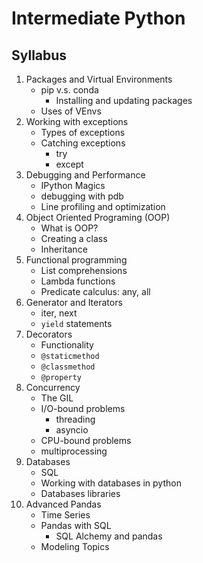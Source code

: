 # Intermediate Python

## Syllabus

1. Packages and Virtual Environments
    * pip v.s. conda
       * Installing and updating packages
    * Uses of VEnvs
1. Working with exceptions
    * Types of exceptions
    * Catching exceptions
        * try
        * except
1. Debugging and Performance
    * IPython Magics
    * debugging with pdb
    * Line profiling and optimization
1. Object Oriented Programing (OOP)
    * What is OOP?
    * Creating a class
    * Inheritance
1. Functional programming
    * List comprehensions
    * Lambda functions
    * Predicate calculus: any, all
1. Generator and Iterators
    * iter, next
    * `yield` statements
1. Decorators
    * Functionality
    * `@staticmethod` 
    * `@classmethod` 
    * `@property` 
1. Concurrency
    * The GIL
    * I/O-bound problems
        * threading
        * asyncio
    * CPU-bound problems
    * multiprocessing
1. Databases
    * SQL
    * Working with databases in python
    * Databases libraries
1. Advanced Pandas
    * Time Series
    * Pandas with SQL
        * SQL Alchemy and pandas
    * Modeling Topics
